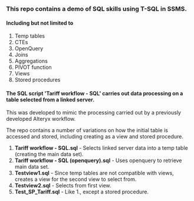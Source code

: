 ### This repo contains a demo of SQL skills using T-SQL in SSMS.

#### Including but not limited to
1. Temp tables
2. CTEs
3. OpenQuery
4. Joins
5. Aggregations
6. PIVOT function
7. Views
8. Stored procedures

#### The SQL script 'Tariff workflow - SQL' carries out data processing on a table selected from a linked server.

This was developed to mimic the processing carried out by a previously developed Alteryx workflow.

The repo contains a number of variations on how the initial table is accessed and stored, including creating as a view and stored procedure.

1. **Tariff workflow - SQL.sql** - Selects linked server data into a temp table (creating the main data set).
2. **Tariff workflow - SQL (openquery).sql** - Uses openquery to retrieve main data set.
3. **Testview1.sql** - Since temp tables are not compatible with views, creates a view for the second view to select from.
4. **Testview2.sql** - Selects from first view.
5. **Test_SP_Tariff.sql** - Like 1., except a stored procedure.
